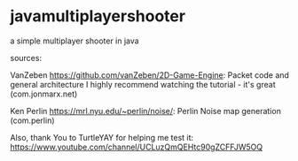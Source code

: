 # javamultiplayershooter
a simple multiplayer shooter in java

sources:

VanZeben https://github.com/vanZeben/2D-Game-Engine:
  Packet code and general architecture
  I highly recommend watching the tutorial - it's great
  (com.jonmarx.net)
  
Ken Perlin https://mrl.nyu.edu/~perlin/noise/:
  Perlin Noise map generation
  (com.perlin)


Also, thank You to TurtleYAY for helping me test it:
https://www.youtube.com/channel/UCLuzQmQEHtc90gZCFFJW5OQ
